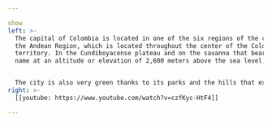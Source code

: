 ```yaml
---

show 
left: >-
  The capital of Colombia is located in one of the six regions of the country,
  the Andean Region, which is located throughout the center of the Colombian
  territory. In the Cundiboyacense plateau and on the savanna that bears its
  name at an altitude or elevation of 2,600 meters above the sea level.


  The city is also very green thanks to its parks and the hills that extend along its eastern boundary, dwarfed by their two highest points,  **Monserrate** and **Guadalupe**. The landscape that the people of Bogotá enjoy daily—the sea of green that makes up the Andes mountain range, rising up in the east—would be nearly impossible to find in any other large city.
right: >-
  [[youtube: https://www.youtube.com/watch?v=czfKyc-HtF4]]

---
```


